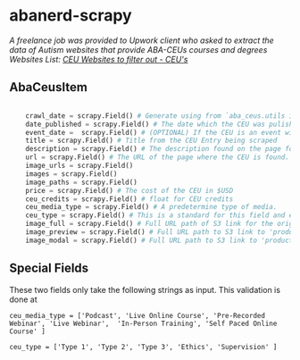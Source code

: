 # abanerd-scrapy
*A freelance job was provided to Upwork client who asked to extract the data of Autism websites that provide ABA-CEUs courses and degrees*
*Websites List: [CEU Websites to filter out - CEU's](https://docs.google.com/spreadsheets/d/1c9QJrWRngF_CotgRLqg_E9TWsBo9GD9S3vDJrqWZZ3A/edit?usp=sharing)*
## AbaCeusItem

```python

    crawl_date = scrapy.Field() # Generate using from `aba_ceus.utils import get_datetime`
    date_published = scrapy.Field() # The date which the CEU was pulished
    event_date =  scrapy.Field() # (OPTIONAL) If the CEU is an event with a date of the event. 
    title = scrapy.Field() # Title from the CEU Entry being scraped
    description = scrapy.Field() # The description found on the page for the CEU.
    url = scrapy.Field() # The URL of the page where the CEU is found.
    image_urls = scrapy.Field()
    images = scrapy.Field()
    image_paths = scrapy.Field()
    price = scrapy.Field() # The cost of the CEU in $USD
    ceu_credits = scrapy.Field() # float for CEU credits
    ceu_media_type = scrapy.Field() # A predetermine type of media.
    ceu_type = scrapy.Field() # This is a standard for this field and every CEU may be assocaited with one ore many of these. 
    image_full = scrapy.Field() # Full URL path of S3 link for the original image
    image_preview = scrapy.Field() # Full URL path to S3 link to 'product-img'
    image_modal = scrapy.Field() # Full URL path to S3 link to 'product-modal'

```


## Special Fields

These two fields only take the following strings as input. This validation is done at 

`ceu_media_type = ['Podcast', 'Live Online Course', 'Pre-Recorded Webinar', 'Live Webinar', 
'In-Person Training', 'Self Paced Online Course' ]`

`ceu_type = ['Type 1', 'Type 2', 'Type 3', 'Ethics', 'Supervision' ]`
